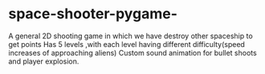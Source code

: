 # space-shooter-pygame-
A general 2D shooting game in which we have destroy other spaceship to get points
Has 5 levels ,with each level having different difficulty(speed increases of approaching aliens)
Custom sound animation for bullet shoots and player explosion.
